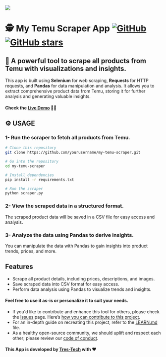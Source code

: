 <img src="https://github.com/eofferupp/my-temu-scraper/tree/main/images/cover.png" >

# 🕵️ My Temu Scraper App [![GitHub](https://img.shields.io/github/license/eofferupp/my-temu-scraper?color=blue)](https://img.shields.io/github/license/eofferupp/my-temu-scraper) [![GitHub stars](https://img.shields.io/github/stars/eofferupp/my-temu-scraper)](https://github.com/eofferupp/my-temu-scraper/stargazers)

## 🚀 A powerful tool to scrape all products from Temu with visualizations and insights.
This app is built using **Selenium** for web scraping, **Requests** for HTTP requests, and **Pandas** for data manipulation and analysis. It allows you to extract comprehensive product data from Temu, storing it for further analysis and generating valuable insights.

#### Check the [Live Demo](https://mytemuscraper.herokuapp.com/) 👨‍💻

## ⚙️ USAGE
### 1- Run the scraper to fetch all products from Temu.
```bash
# Clone this repository
git clone https://github.com/yourusername/my-temu-scraper.git

# Go into the repository
cd my-temu-scraper

# Install dependencies
pip install -r requirements.txt

# Run the scraper
python scraper.py
```

### 2- View the scraped data in a structured format.
The scraped product data will be saved in a CSV file for easy access and analysis.

### 3- Analyze the data using Pandas to derive insights.
You can manipulate the data with Pandas to gain insights into product trends, prices, and more.

## Features
- Scrape all product details, including prices, descriptions, and images.
- Save scraped data into CSV format for easy access.
- Perform data analysis using Pandas to visualize trends and insights.

#### Feel free to use it as-is or personalize it to suit your needs.
- If you'd like to contribute and enhance this tool for others, please check the [Issues](https://github.com/yourusername/my-temu-scraper/issues) page. Here’s [how you can contribute to this project](https://docs.github.com/en/get-started/quickstart/contributing-to-projects).
- For an in-depth guide on recreating this project, refer to the [LEARN.md](https://github.com/yourusername/my-temu-scraper/LEARN.md) file.
- As a healthy open-source community, we should uplift and respect each other; please review our [code of conduct](https://github.com/yourusername/my-temu-scraper/blob/main/CODE_OF_CONDUCT.md).

#### This App is developed by [Tres-Tech](https://github.com/eofferupp) with ❤️

